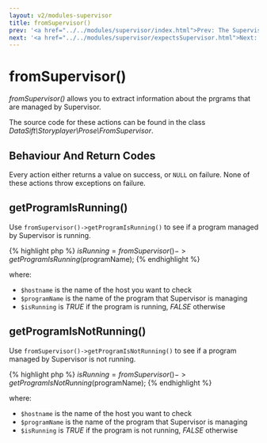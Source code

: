 ```yaml
---
layout: v2/modules-supervisor
title: fromSupervisor()
prev: '<a href="../../modules/supervisor/index.html">Prev: The Supervisor Module</a>'
next: '<a href="../../modules/supervisor/expectsSupervisor.html">Next: expectsSupervisor()</a>'
---
```


# fromSupervisor()

_fromSupervisor()_ allows you to extract information about the prgrams that are managed by Supervisor.

The source code for these actions can be found in the class _DataSift\Storyplayer\Prose\FromSupervisor_.

## Behaviour And Return Codes

Every action either returns a value on success, or `NULL` on failure. None of these actions throw exceptions on failure.

## getProgramIsRunning()

Use `fromSupervisor()->getProgramIsRunning()` to see if a program managed by Supervisor is running.

{% highlight php %}
$isRunning = fromSupervisor()->getProgramIsRunning($programName);
{% endhighlight %}

where:

* `$hostname` is the name of the host you want to check
* `$programName` is the name of the program that Supervisor is managing
* `$isRunning` is _TRUE_ if the program is running, _FALSE_ otherwise

## getProgramIsNotRunning()

Use `fromSupervisor()->getProgramIsNotRunning()` to see if a program managed by Supervisor is not running.

{% highlight php %}
$isRunning = fromSupervisor()->getProgramIsNotRunning($programName);
{% endhighlight %}

where:

* `$hostname` is the name of the host you want to check
* `$programName` is the name of the program that Supervisor is managing
* `$isRunning` is _TRUE_ if the program is not running, _FALSE_ otherwise

